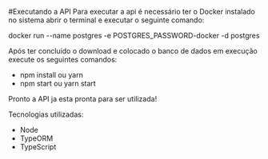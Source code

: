 #Executando a API
Para executar a api é necessário ter o Docker instalado no sistema abrir o terminal e executar o seguinte comando:

docker run --name postgres -e POSTGRES_PASSWORD-docker -d postgres

Após ter concluído o download e colocado o banco de dados em execução execute os seguintes comandos:

- npm install ou yarn
- npm start ou yarn start

Pronto a API ja esta pronta para ser utilizada!

Tecnologias utilizadas:

- Node
- TypeORM
- TypeScript
